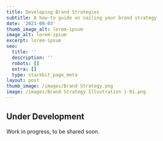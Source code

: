 ```yaml
---
title: Developing Brand Strategies
subtitle: A how-to guide on nailing your brand strategy
date: '2021-09-03'
thumb_image_alt: lorem-ipsum
image_alt: lorem-ipsum
excerpt: lorem-ipsum
seo:
  title: ''
  description: ''
  robots: []
  extra: []
  type: stackbit_page_meta
layout: post
thumb_image: /images/Brand Strategy.png
image: /images/Brand Strategy Illustration 1-01.png
---
```

## Under Development

Work in progress, to be shared soon.
